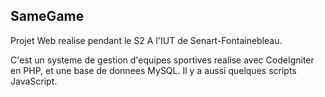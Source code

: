 ## SameGame
Projet Web realise pendant le S2 A l'IUT de Senart-Fontainebleau.

C'est un systeme de gestion d'equipes sportives realise avec CodeIgniter en PHP, et une base de donnees MySQL. Il y a aussi quelques scripts JavaScript.